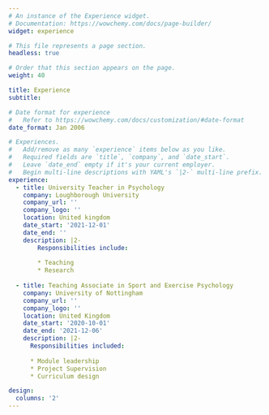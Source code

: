 ```yaml
---
# An instance of the Experience widget.
# Documentation: https://wowchemy.com/docs/page-builder/
widget: experience

# This file represents a page section.
headless: true

# Order that this section appears on the page.
weight: 40

title: Experience
subtitle:

# Date format for experience
#   Refer to https://wowchemy.com/docs/customization/#date-format
date_format: Jan 2006

# Experiences.
#   Add/remove as many `experience` items below as you like.
#   Required fields are `title`, `company`, and `date_start`.
#   Leave `date_end` empty if it's your current employer.
#   Begin multi-line descriptions with YAML's `|2-` multi-line prefix.
experience:
  - title: University Teacher in Psychology
    company: Loughborough University
    company_url: ''
    company_logo: ''
    location: United kingdom
    date_start: '2021-12-01'
    date_end: ''
    description: |2-
        Responsibilities include:
        
        * Teaching
        * Research
            
  - title: Teaching Associate in Sport and Exercise Psychology
    company: University of Nottingham
    company_url: ''
    company_logo: ''
    location: United Kingdom
    date_start: '2020-10-01'
    date_end: '2021-12-06'
    description: |2-
      Responsibilities included:
      
      * Module leadership
      * Project Supervision
      * Curriculum design

design:
  columns: '2'
---
```

